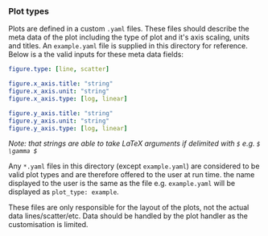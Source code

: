 ### Plot types
Plots are defined in a custom `.yaml` files. These files should describe the meta data of the plot
including the type of plot and it's axis scaling, units and titles. An `example.yaml` file is 
supplied in this directory for reference.
Below is a the valid inputs for these meta data fields:
```yaml
figure.type: [line, scatter]

figure.x_axis.title: "string"
figure.x_axis.unit: "string"
figure.x_axis.type: [log, linear]

figure.y_axis.title: "string"
figure.y_axis.unit: "string"
figure.y_axis.type: [log, linear]
```

*Note: that strings are able to take LaTeX arguments if delimited with `$` e.g. `$ \gamma $`*

Any `*.yaml` files in this directory (except `example.yaml`) are considered to be valid 
plot types and are therefore offered to the user at run time. the name displayed to the user is the 
same as the file e.g. `example.yaml` will be displayed as `plot_type: example`.

These files are only responsible for the layout of the plots, not the actual data lines/scatter/etc.
Data should be handled by the plot handler as the customisation is limited.
